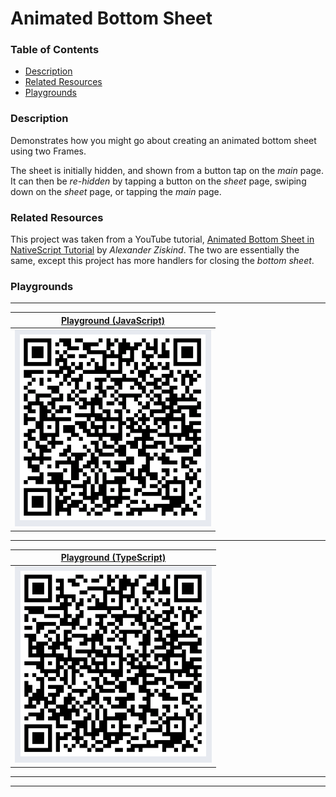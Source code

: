 # Animated Bottom Sheet

### Table of Contents
  * [Description](#description)
  * [Related Resources](#related-resources)
  * [Playgrounds](#playgrounds)

### Description
Demonstrates how you might go about creating an animated bottom sheet using two Frames.

The sheet is initially hidden, and shown from a button tap on the _main_ page. It can then be _re-hidden_ by tapping a button on the _sheet_ page, swiping down on the _sheet_ page, or tapping the _main_ page.

### Related Resources
This project was taken from a YouTube tutorial, [Animated Bottom Sheet in NativeScript Tutorial](https://www.youtube.com/watch?v=SeTol800wFQ&t=917s) by _Alexander Ziskind_. The two are essentially the same, except this project has more handlers for closing the _bottom sheet_.

### Playgrounds
---

| [Playground (JavaScript)](https://play.nativescript.org/?template=play-js&id=AxkpXa&v=3) |
| --- |
| ![QR Code JavaScript](AnimatedBottomSheet_JS.png?raw=true) |

---

| [Playground (TypeScript)](https://play.nativescript.org/?template=play-tsc&id=9tAzM4) |
| --- |
| ![QR Code TypeScript](AnimatedBottomSheet_TS.png?raw=true) |

---

<!--
| [Playground (Vue)](https://vue-playground-url-here) |
| --- |
| ![QR Code Vue](relative-path-to-vue-playground-qr-code.png) |
-->

---

<!--
| [Playground (Angular)](https://angular-playground-url-here) |
| --- |
| ![QR Code Angular](relative-path-to-angular-playground-qr-code.png) |
-->
